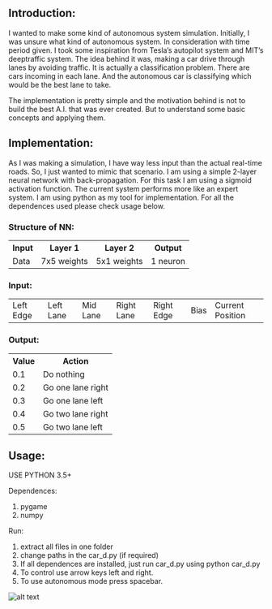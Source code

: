 <h2>Introduction:</h2>
<p>
I wanted to make some kind of autonomous system simulation. Initially, I was unsure what kind of autonomous system. In consideration with time period given. I took some inspiration from Tesla’s autopilot system and MIT’s deeptraffic system.
The idea behind it was, making a car drive through lanes by avoiding traffic.
It is actually a classification problem. There are cars incoming in each lane. And the autonomous car is classifying which would be the best lane to take.
</p>
<p>
The implementation is pretty simple and the motivation behind is not to build the best A.I. that was ever created. But to understand some basic concepts and applying them.
</p>

<h2>Implementation:</h2>
<p>
As I was making a simulation, I have way less input than the actual real-time roads. So, I just wanted to mimic that scenario. I am using a simple 2-layer neural network with back-propagation. For this task I am using a sigmoid activation function. The current system performs more like an expert system. I am using python as my tool for implementation. For all the dependences used please check usage below.
</p>

<h3>Structure of NN:</h3>
<table>
<tr>
    <th>Input</th>
    <th>Layer 1</th>
    <th>Layer 2</th>
    <th>Output</th>
  </tr>
  <tr>
    <td>Data</td>
    <td>7x5 weights</td>
    <td>5x1 weights</td>
    <td>1 neuron</td>
  </tr>
</table>

<h3>Input:</h3>
<table>
  <tr>
    <td>Left Edge</td>
    <td>Left Lane</td>
    <td>Mid Lane</td>
    <td>Right Lane</td>
    <td>Right Edge</td>
    <td>Bias</td>
    <td>Current Position</td>
  </tr>
</table>


<h3>Output:</h3>
<table>
<tr>
    <th>Value</th>
    <th>Action</th>
  </tr>
  <tr>
    <td>0.1</td>
    <td>Do nothing</td>
  </tr>
  <tr>
    <td>0.2</td>
    <td>Go one lane right</td>
  </tr>
  <tr>
    <td>0.3</td>
    <td>Go one lane left</td>
  </tr>
  <tr>
    <td>0.4</td>
    <td>Go two lane right</td>
  </tr>
  <tr>
    <td>0.5</td>
    <td>Go two lane left</td>
  </tr>
</table>


<h2>Usage:</h2>
<p>
USE PYTHON 3.5+

Dependences:
1.	pygame
2.	numpy

Run:
1.	extract all files in one folder
2.	change paths in the car_d.py (if required)
3.	If all dependences are installed, just run car_d.py using
python car_d.py
4.	To control use arrow keys left and right.
5.	To use autonomous mode press spacebar.
</p>

![alt text](https://github.com/trahane/Self-driving-car-lane-system/blob/[branch]/image.jpg?raw=true)
